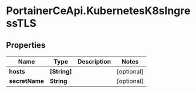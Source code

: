 # PortainerCeApi.KubernetesK8sIngressTLS

## Properties
Name | Type | Description | Notes
------------ | ------------- | ------------- | -------------
**hosts** | **[String]** |  | [optional] 
**secretName** | **String** |  | [optional] 


